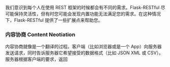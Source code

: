 我们意识到每个人在使用 REST 框架的时候都会有不同的需求。Flask-RESTful 尽可能保持灵活性，但有时您可能会发现内置功能无法满足您的需求。在这种情况下，Flask-RESTful 提供了一些扩展点来帮助您。

### 内容协商 Content Neotiation 

内容协商就像是一个翻译的过程。客户端（比如浏览器或是一个 App）向服务器发送请求，同时告诉服务器它希望接受的数据格式（比如 JSON XML 或 CSV）。服务器根据客户端的要求，返回